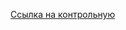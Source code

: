 [Ссылка на контрольную](https://docs.google.com/forms/d/e/1FAIpQLSdo2nAaFHNLe3FSaQQ8My_AJQzw1KEdCHy3jrcfpk85jHFUJQ/viewform) 
